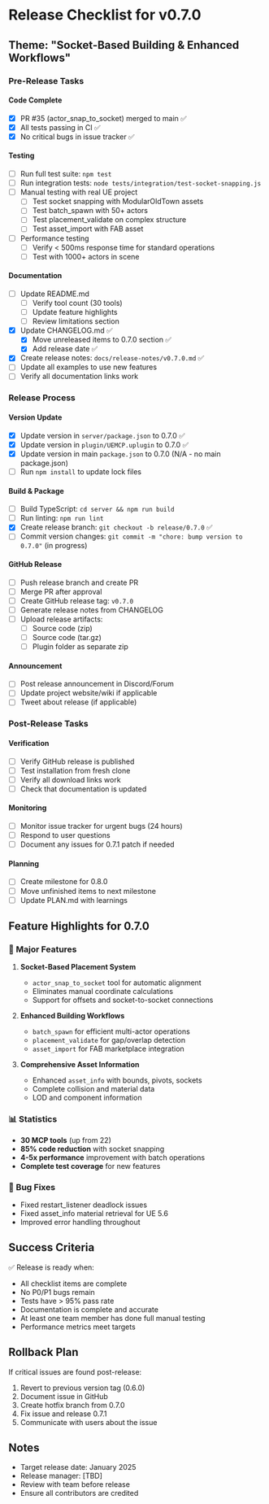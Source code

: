 # Release Checklist for v0.7.0

## Theme: "Socket-Based Building & Enhanced Workflows"

### Pre-Release Tasks

#### Code Complete
- [x] PR #35 (actor_snap_to_socket) merged to main ✅
- [x] All tests passing in CI ✅
- [x] No critical bugs in issue tracker ✅

#### Testing
- [ ] Run full test suite: `npm test`
- [ ] Run integration tests: `node tests/integration/test-socket-snapping.js`
- [ ] Manual testing with real UE project
  - [ ] Test socket snapping with ModularOldTown assets
  - [ ] Test batch_spawn with 50+ actors
  - [ ] Test placement_validate on complex structure
  - [ ] Test asset_import with FAB asset
- [ ] Performance testing
  - [ ] Verify < 500ms response time for standard operations
  - [ ] Test with 1000+ actors in scene

#### Documentation
- [ ] Update README.md
  - [ ] Verify tool count (30 tools)
  - [ ] Update feature highlights
  - [ ] Review limitations section
- [x] Update CHANGELOG.md ✅
  - [x] Move unreleased items to 0.7.0 section ✅
  - [x] Add release date ✅
- [x] Create release notes: `docs/release-notes/v0.7.0.md` ✅
- [ ] Update all examples to use new features
- [ ] Verify all documentation links work

### Release Process

#### Version Update
- [x] Update version in `server/package.json` to 0.7.0 ✅
- [x] Update version in `plugin/UEMCP.uplugin` to 0.7.0 ✅
- [x] Update version in main `package.json` to 0.7.0 (N/A - no main package.json)
- [ ] Run `npm install` to update lock files

#### Build & Package
- [ ] Build TypeScript: `cd server && npm run build`
- [ ] Run linting: `npm run lint`
- [x] Create release branch: `git checkout -b release/0.7.0` ✅
- [ ] Commit version changes: `git commit -m "chore: bump version to 0.7.0"` (in progress)

#### GitHub Release
- [ ] Push release branch and create PR
- [ ] Merge PR after approval
- [ ] Create GitHub release tag: `v0.7.0`
- [ ] Generate release notes from CHANGELOG
- [ ] Upload release artifacts:
  - [ ] Source code (zip)
  - [ ] Source code (tar.gz)
  - [ ] Plugin folder as separate zip

#### Announcement
- [ ] Post release announcement in Discord/Forum
- [ ] Update project website/wiki if applicable
- [ ] Tweet about release (if applicable)

### Post-Release Tasks

#### Verification
- [ ] Verify GitHub release is published
- [ ] Test installation from fresh clone
- [ ] Verify all download links work
- [ ] Check that documentation is updated

#### Monitoring
- [ ] Monitor issue tracker for urgent bugs (24 hours)
- [ ] Respond to user questions
- [ ] Document any issues for 0.7.1 patch if needed

#### Planning
- [ ] Create milestone for 0.8.0
- [ ] Move unfinished items to next milestone
- [ ] Update PLAN.md with learnings

## Feature Highlights for 0.7.0

### 🎯 Major Features
1. **Socket-Based Placement System**
   - `actor_snap_to_socket` tool for automatic alignment
   - Eliminates manual coordinate calculations
   - Support for offsets and socket-to-socket connections

2. **Enhanced Building Workflows**
   - `batch_spawn` for efficient multi-actor operations
   - `placement_validate` for gap/overlap detection
   - `asset_import` for FAB marketplace integration

3. **Comprehensive Asset Information**
   - Enhanced `asset_info` with bounds, pivots, sockets
   - Complete collision and material data
   - LOD and component information

### 📊 Statistics
- **30 MCP tools** (up from 22)
- **85% code reduction** with socket snapping
- **4-5x performance** improvement with batch operations
- **Complete test coverage** for new features

### 🐛 Bug Fixes
- Fixed restart_listener deadlock issues
- Fixed asset_info material retrieval for UE 5.6
- Improved error handling throughout

## Success Criteria

✅ Release is ready when:
- All checklist items are complete
- No P0/P1 bugs remain
- Tests have > 95% pass rate
- Documentation is complete and accurate
- At least one team member has done full manual testing
- Performance metrics meet targets

## Rollback Plan

If critical issues are found post-release:
1. Revert to previous version tag (0.6.0)
2. Document issue in GitHub
3. Create hotfix branch from 0.7.0
4. Fix issue and release 0.7.1
5. Communicate with users about the issue

## Notes

- Target release date: January 2025
- Release manager: [TBD]
- Review with team before release
- Ensure all contributors are credited